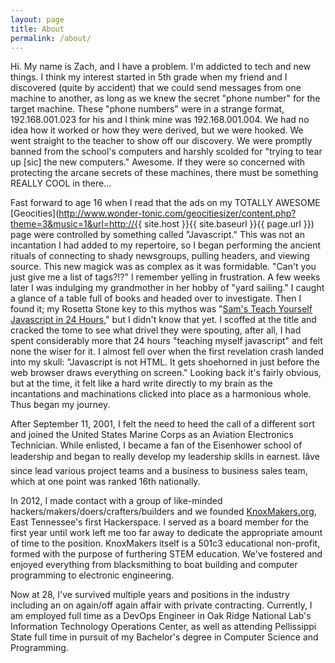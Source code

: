 ```yaml
---
layout: page
title: About
permalink: /about/
---
```


Hi. My name is Zach, and I have a problem. I'm addicted to tech and new things. I think my interest started in 5th grade when my friend and I discovered (quite by accident) that we could send messages from one machine to another, as long as we knew the secret "phone number" for the target machine. These "phone numbers" were in a strange format, 192.168.001.023 for his and I think mine was 192.168.001.004. We had no idea how it worked or how they were derived, but we were hooked. We went straight to the teacher to show off our discovery. We were promptly banned from the school's computers and harshly scolded for "trying to tear up [sic] the new computers." Awesome. If they were so concerned with protecting the arcane secrets of these machines, there must be something REALLY COOL in there...

Fast forward to age 16 when I read that the ads on my <blink>TOTALLY AWESOME</blink> [Geocities](http://www.wonder-tonic.com/geocitiesizer/content.php?theme=3&music=1&url=http://{{ site.host }}{{ site.baseurl }}{{ page.url }}) page were controlled by something called "Javascript." This was not an incantation I had added to my repertoire, so I began performing the ancient rituals of connecting to shady newsgroups, pulling headers, and viewing source. This new magick was as complex as it was formidable. "Can't you just give me a list of tags?!?" I remember yelling in frustration. A few weeks later I was indulging my grandmother in her hobby of "yard sailing." I caught a glance of a table full of books and headed over to investigate. Then I found it; my Rosetta Stone key to this mythos was "[Sam's Teach Yourself Javascript in 24 Hours](http://www.amazon.com/JavaScript-Hours-Teach-Yourself-Edition/dp/0672336081)," but I didn't know that yet. I scoffed at the title and cracked the tome to see what drivel they were spouting, after all, I had spent considerably more that 24 hours "teaching myself javascript" and felt none the wiser for it. I almost fell over when the first revelation crash landed into my skull: "Javascript is not HTML. It gets shoehorned in just before the web browser draws everything on screen." Looking back it's fairly obvious, but at the time, it felt like a hard write directly to my brain as the incantations and machinations clicked into place as a harmonious whole. Thus began my journey.

After September 11, 2001, I felt the need to heed the call of a different sort and joined the United States Marine Corps as an Aviation Electronics Technician. While enlisted, I became a fan of the Eisenhower school of leadership and began to really develop my leadership skills in earnest. Iâve since lead various project teams and a business to business sales team, which at one point was ranked 16th nationally.

In 2012, I made contact with a group of like-minded hackers/makers/doers/crafters/builders and we founded [KnoxMakers.org](http://www.knoxmakers.org), East Tennessee's first Hackerspace. I served as a board member for the first year until work left me too far away to dedicate the appropriate amount of time to the position. KnoxMakers itself is a 501c3 educational non-profit, formed with the purpose of furthering STEM education. We've fostered and enjoyed everything from blacksmithing to boat building and computer programming to electronic engineering.

Now at 28, I've survived multiple years and positions in the industry including an on again/off again affair with private contracting. Currently, I am employed full time as a DevOps Engineer in Oak Ridge National Lab's Information Technology Operations Center, as well as attending Pellissippi State full time in pursuit of my Bachelor's degree in Computer Science and Programming.
